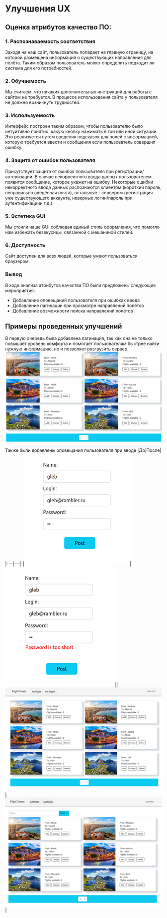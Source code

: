# Улучшения UX
## Оценка атрибутов качество ПО:
### 1. Распознаваемость соответствия
Заходя на наш сайт, пользователь попадает на главную страницу, на которой размещена информация о существующих направления для полёта. Таким образом пользователь может определить подходит ли система для его потребностей.
### 2. Обучаемость
Мы считаем, что никаких дополнительных инструкций для работы с сайтом не требуется. В процессе использования сайта у пользователя не должно возникнуть трудностей.
### 3. Используемость
Интерфейс построен таким образом, чтобы пользователю было интуитивно понятно, какую кнопку нажимать в той или иной ситуации. Это реализуется путем введения подсказок для полей с информацией, которую требуется ввести и сообщения если пользователь совершил ошибку.
### 4. Защита от ошибок пользователя
Присутствует защита от ошибок пользователя при регистрации/авторизации. В случае некорректного ввода данных пользователем появится сообщение, которое укажет на ошибку. Некоторые ошибки некорректного ввода данных распознаются 
клиентом (короткий пароль, неправильно введённая почта), остальные - сервером (регистрация уже существующего аккаунта, неверные логин/пароль при аутентификациии т.д.).
### 5. Эстетика GUI
Мы стоили наше GUI соблюдая единый стиль оформления, что помогло нам избежать безвкусицы, связанной с мешаниной стилей.
### 6. Доступность
Сайт доступен для всех людей, которые умеют пользоваться браузером.
### Вывод
В ходе анализа атрибутов качества ПО были предложены следующие мероприятия:
* Добавление оповещаний пользователя при ошибках ввода
* Добавление пагинации при просмотре направлений полётов
* Добавление возможности поиска направлений полётов

## Примеры проведенных улучшений
В первую очередь была добавлена пагинация, так как она не только повышает уровень комфорта и помогает пользователям быстрее найти нужную информацию, но и позволяет разгрузить сервер.
<img src="/img/pagination.png">

Также были добавлены оповещания пользователя при вводе
|До|После|
|---|---|
|<img src="/img/ref_before.png">|<img src="/img/reg_after.png">|
|<img src="/img/poisk_before.png">|<img src="/img/poisk_after.png">|
